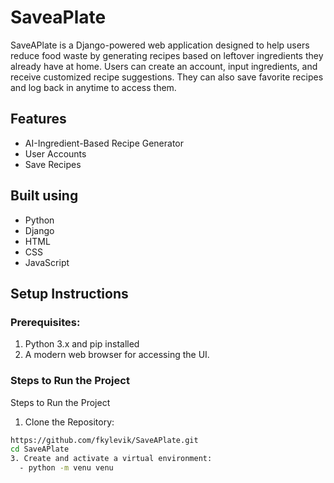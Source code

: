 # SaveaPlate

SaveAPlate  is a Django-powered web application designed to help users reduce food waste by generating recipes based on leftover ingredients they already have at home. Users can create an account, input ingredients, and receive customized recipe suggestions. 
They can also save favorite recipes and log back in anytime to access them.

## Features
- AI-Ingredient-Based Recipe Generator
- User Accounts
- Save Recipes

## Built using
- Python
- Django
- HTML
- CSS
- JavaScript

## Setup Instructions
### Prerequisites:
1. Python 3.x and pip installed
2. A modern web browser for accessing the UI.

### Steps to Run the Project
 Steps to Run the Project
 
1. Clone the Repository:
 ``` bash
https://github.com/fkylevik/SaveAPlate.git
cd SaveAPlate
3. Create and activate a virtual environment:
   - python -m venu venu




